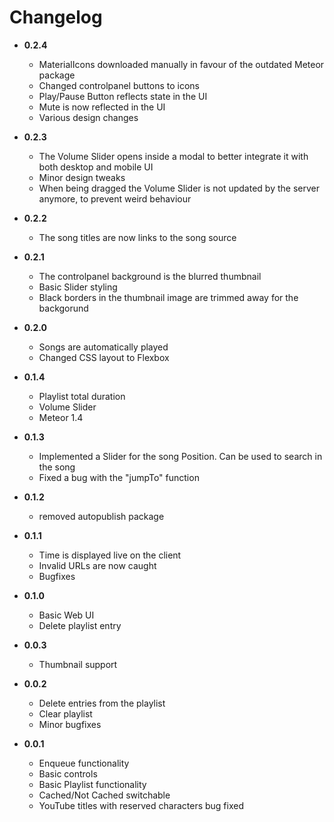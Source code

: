 # Changelog

* **0.2.4**
  * MaterialIcons downloaded manually in favour of the outdated Meteor package
  * Changed controlpanel buttons to icons
  * Play/Pause Button reflects state in the UI
  * Mute is now reflected in the UI
  * Various design changes

* **0.2.3**
  * The Volume Slider opens inside a modal to better integrate it with both desktop and mobile UI
  * Minor design tweaks
  * When being dragged the Volume Slider is not updated by the server anymore, to prevent weird behaviour

* **0.2.2**
  * The song titles are now links to the song source

* **0.2.1**
  * The controlpanel background is the blurred thumbnail
  * Basic Slider styling
  * Black borders in the thumbnail image are trimmed away for the backgorund

* **0.2.0**
  * Songs are automatically played
  * Changed CSS layout to Flexbox

* **0.1.4**
  * Playlist total duration
  * Volume Slider
  * Meteor 1.4

* **0.1.3**
  * Implemented a Slider for the song Position. Can be used to search in the song
  * Fixed a bug with the "jumpTo" function

* **0.1.2**
  * removed autopublish package

* **0.1.1**
  * Time is displayed live on the client
  * Invalid URLs are now caught
  * Bugfixes

* **0.1.0**
  * Basic Web UI
  * Delete playlist entry

* **0.0.3**
  * Thumbnail support

* **0.0.2**
  * Delete entries from the playlist
  * Clear playlist
  * Minor bugfixes

* **0.0.1**
  * Enqueue functionality
  * Basic controls
  * Basic Playlist functionality
  * Cached/Not Cached switchable
  * YouTube titles with reserved characters bug fixed
